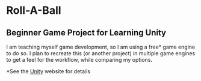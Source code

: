 # Roll-A-Ball
## Beginner Game Project for Learning Unity
 
I am teaching myself game development, so I am using a free* game engine to do so. I plan to recreate this (or another project) in multiple game engines to get a feel for the workflow, while comparing my options.

*See the [Unity](https://store.unity.com/) website for details
